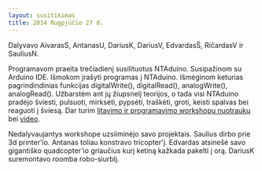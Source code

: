 ```yaml
---
layout: susitikimas
title: 2014 Rugpjūčio 27 d.
---
```

Dalyvavo AivarasS, AntanasU, DariusK, DariusV, EdvardasŠ, RičardasV ir SauliusN.


Programavom praeita trečiadienį susilituotus NTAduino. Susipažinom su
Arduino IDE. Išmokom įrašyti programas į NTAduino. Išmėginom keturias
pagrindindinias funkcijas digitalWrite(), digitalRead(), analogWrite(),
analogRead(). Užbarstėm ant jų žiupsnelį teorijos, o tada visi NTAduino
pradėjo šviesti, pulsuoti, mirksėti, pypsėti, traškėti, groti, keisti
spalvas bei reaguoti į šviesą. Dar turim [litavimo ir programavimo 
workshopų nuotraukų][workshop_photos] bei [video][workshop_video].


Nedalyvaujantys workshope uzsiiminėjo savo projektais. Saulius dirbo
prie 3d printer'io. Antanas toliau konstravo tricopter'į. Edvardas atsinešė
savo gigantiško quadcopter'io griaučius kurį ketiną kažkada pakelti į orą.
DariusK suremontavo roomba robo-siurblį.


[workshop_video]:http://youtu.be/n5AhZ_QFClE
[workshop_photos]:https://www.facebook.com/media/set/?set=a.624154407681704.1073741865.427720367325110&type=1

